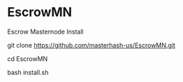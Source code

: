 # EscrowMN
Escrow Masternode Install

git clone https://github.com/masterhash-us/EscrowMN.git

cd EscrowMN

bash install.sh
